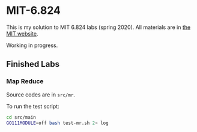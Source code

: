 # MIT-6.824

This is my solution to MIT 6.824 labs (spring 2020). All materials are in [the MIT website](http://nil.csail.mit.edu/6.824/2020/schedule.html).

Working in progress.

## Finished Labs

### Map Reduce

Source codes are in `src/mr`.

To run the test script:

```bash
cd src/main
GO111MODULE=off bash test-mr.sh 2> log
```
